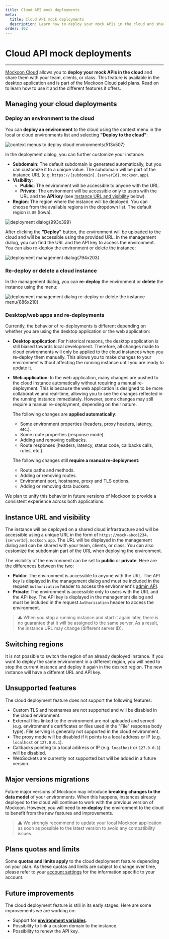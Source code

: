 ```yaml
---
title: Cloud API mock deployments
meta:
  title: Cloud API mock deployments
  description: Learn how to deploy your mock APIs in the cloud and share them with your team, clients, or class, using Mockoon Cloud
order: 102
---
```


# Cloud API mock deployments

---

[Mockoon Cloud](/cloud/) allows you to **deploy your mock APIs in the cloud** and share them with your team, clients, or class. This feature is available in the desktop application and is part of the Mockoon Cloud paid plans. Read on to learn how to use it and the different features it offers.

## Managing your cloud deployments

### Deploy an environment to the cloud

You can **deploy an environment** to the cloud using the context menu in the local or cloud environments list and selecting **"Deploy to the cloud"**:

![context menus to deploy cloud environments{513x507}](cloud-docs-img:deploy-environment-menu.png)

In the deployment dialog, you can further customize your instance:

- **Subdomain**: The default subdomain is generated automatically, but you can customize it to a unique value. The subdomain will be part of the instance URL (e.g. `https://{subdomain}.{serverId}.mockoon.app`).
- **Visibility**:
  - **Public**: The environment will be accessible to anyone with the URL.
  - **Private**: The environment will be accessible only to users with the URL and the **API key** (see [Instance URL and visibility](#instance-url-and-visibility) below).
- **Region**: The region where the instance will be deployed. You can choose from the available regions in the dropdown list. The default region is `US` (Iowa).

![deployment dialog{993x399}](cloud-docs-img:deploy-environment-dialog.png)

After clicking the **"Deploy"** button, the environment will be uploaded to the cloud and will be accessible using the provided URL. In the management dialog, you can find the URL and the API key to access the environment. You can also re-deploy the environment or delete the instance:

![deployment management dialog{794x203}](cloud-docs-img:deploy-environment-management-dialog.png)

### Re-deploy or delete a cloud instance

In the management dialog, you can **re-deploy** the environment or **delete** the instance using the menu:

![deployment management dialog re-deploy or delete the instance menu{886x210}](cloud-docs-img:deploy-environment-management-menu.png)

### Desktop/web apps and re-deployments

Currently, the behavior of re-deployments is different depending on whether you are using the desktop application or the web application:

- **Desktop application**: For historical reasons, the desktop application is still biased towards local development. Therefore, all changes made to cloud environments will only be applied to the cloud instances when you re-deploy them manually. This allows you to make changes to your environment without affecting the running instance until you are ready to update it.
- **Web application**: In the web application, many changes are pushed to the cloud instance automatically without requiring a manual re-deployment. This is because the web application is designed to be more collaborative and real-time, allowing you to see the changes reflected in the running instance immediately. However, some changes may still require a manual re-deployment, depending on their nature.

  The following changes are **applied automatically**:

  - Some environment properties (headers, proxy headers, latency, etc.).
  - Some route properties (response mode).
  - Adding and removing callbacks.
  - Route responses (headers, latency, status code, callbacks calls, rules, etc.).

  The following changes still **require a manual re-deployment**:

  - Route paths and methods.
  - Adding or removing routes.
  - Environment port, hostname, proxy and TLS options.
  - Adding or removing data buckets.

We plan to unify this behavior in future versions of Mockoon to provide a consistent experience across both applications.

## Instance URL and visibility

The instance will be deployed on a shared cloud infrastructure and will be accessible using a unique URL in the form of `https://mock-abcd1234.{serverId}.mockoon.app`. The URL will be displayed in the management dialog and can be shared with your team, clients, or class. You can also customize the subdomain part of the URL when deploying the environment.

The visibility of the environment can be set to **public** or **private**. Here are the differences between the two:

- **Public**: The environment is accessible to anyone with the URL. The API key is displayed in the management dialog and must be included in the request `Authorization` header to access the environment's [admin API](docs:admin-api/overview).
- **Private**: The environment is accessible only to users with the URL and the API key. The API key is displayed in the management dialog and must be included in the request `Authorization` header to access the environment.

> ⚠️ When you stop a running instance and start it again later, there is no guarantee that it will be assigned to the same server. As a result, the instance URL may change (different server ID).

## Switching regions

It is not possible to switch the region of an already deployed instance. If you want to deploy the same environment in a different region, you will need to stop the current instance and deploy it again in the desired region. The new instance will have a different URL and API key.

## Unsupported features

The cloud deployment feature does not support the following features:

- Custom TLS and hostnames are not supported and will be disabled in the cloud environment.
- External files linked to the environment are not uploaded and served (e.g. environment's certificates or files used in the "File" response body type). File serving is generally not supported in the cloud environment.
- The proxy mode will be disabled if it points to a local address or IP (e.g. `localhost` or `127.0.0.1`).
- Callbacks pointing to a local address or IP (e.g. `localhost` or `127.0.0.1`) will be disabled.
- WebSockets are currently not supported but will be added in a future version.

## Major versions migrations

Future major versions of Mockoon may introduce **breaking changes to the data model** of your environments. When this happens, instances already deployed to the cloud will continue to work with the previous version of Mockoon. However, you will need to **re-deploy** the environment to the cloud to benefit from the new features and improvements.

> ⚠️ We strongly recommend to update your local Mockoon application as soon as possible to the latest version to avoid any compatibility issues.

## Plans quotas and limits

Some **quotas and limits apply** to the cloud deployment feature depending on your plan. As these quotas and limits are subject to change over time, please refer to your [account settings](/account/subscription/) for the information specific to your account.

## Future improvements

The cloud deployment feature is still in its early stages. Here are some improvements we are working on:

- Support for [**environment variables**](docs:admin-api/environment-variables).
- Possibility to link a custom domain to the instance.
- Possibility to renew the API key.

